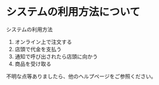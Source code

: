 # システムの利用方法について

システムの利用方法

1. オンライン上で注文する
2. 店頭で代金を支払う
3. 通知で呼び出されたら店頭に向かう
4. 商品を受け取る

不明な点等ありましたら、他のヘルプページをご参照ください。